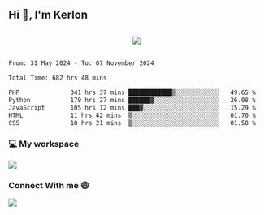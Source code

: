 ## Hi 👋, I'm Kerlon

<p align="center" style="margin: 30px;">
 
 <img src="https://skillicons.dev/icons?i=html,css,bootstrap,js,nodejs,jquery,python,flask,php,mysql,lua,sqlite,firebase">


</p>
<!--START_SECTION:waka-->

```txt
From: 31 May 2024 - To: 07 November 2024

Total Time: 682 hrs 48 mins

PHP              341 hrs 37 mins ████████████▒░░░░░░░░░░░░   49.65 %
Python           179 hrs 27 mins ██████▓░░░░░░░░░░░░░░░░░░   26.08 %
JavaScript       105 hrs 12 mins ███▓░░░░░░░░░░░░░░░░░░░░░   15.29 %
HTML             11 hrs 42 mins  ▒░░░░░░░░░░░░░░░░░░░░░░░░   01.70 %
CSS              10 hrs 21 mins  ▒░░░░░░░░░░░░░░░░░░░░░░░░   01.50 %
```

<!--END_SECTION:waka-->


<p align="center">
 <h3>💻 My workspace</h3>
    <img src="https://skillicons.dev/icons?i=mint" />
</p>

<p align="center">
 <h3>Connect With me 😄</h3> 
    <a href="https://www.linkedin.com/in/kerlon-fernandes"><img src="https://skillicons.dev/icons?i=linkedin" />
  </a>
</p>



